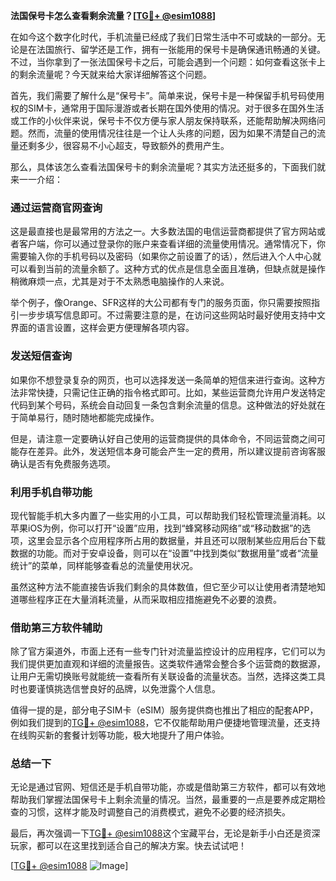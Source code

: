 **法国保号卡怎么查看剩余流量？[[TG💪+ @esim1088](https://t.me/s/esim1088)]**

在如今这个数字化时代，手机流量已经成了我们日常生活中不可或缺的一部分。无论是在法国旅行、留学还是工作，拥有一张能用的保号卡是确保通讯畅通的关键。不过，当你拿到了一张法国保号卡之后，可能会遇到一个问题：如何查看这张卡上的剩余流量呢？今天就来给大家详细解答这个问题。

首先，我们需要了解什么是“保号卡”。简单来说，保号卡是一种保留手机号码使用权的SIM卡，通常用于国际漫游或者长期在国外使用的情况。对于很多在国外生活或工作的小伙伴来说，保号卡不仅方便与家人朋友保持联系，还能帮助解决网络问题。然而，流量的使用情况往往是一个让人头疼的问题，因为如果不清楚自己的流量还剩多少，很容易不小心超支，导致额外的费用产生。

那么，具体该怎么查看法国保号卡的剩余流量呢？其实方法还挺多的，下面我们就来一一介绍：

### **通过运营商官网查询**
这是最直接也是最常用的方法之一。大多数法国的电信运营商都提供了官方网站或者客户端，你可以通过登录你的账户来查看详细的流量使用情况。通常情况下，你需要输入你的手机号码以及密码（如果你之前设置了的话），然后进入个人中心就可以看到当前的流量余额了。这种方式的优点是信息全面且准确，但缺点就是操作稍微麻烦一点，尤其是对于不太熟悉电脑操作的人来说。

举个例子，像Orange、SFR这样的大公司都有专门的服务页面，你只需要按照指引一步步填写信息即可。不过需要注意的是，在访问这些网站时最好使用支持中文界面的语言设置，这样会更方便理解各项内容。

### **发送短信查询**
如果你不想登录复杂的网页，也可以选择发送一条简单的短信来进行查询。这种方法非常快捷，只需记住正确的指令格式即可。比如，某些运营商允许用户发送特定代码到某个号码，系统会自动回复一条包含剩余流量的信息。这种做法的好处就在于简单易行，随时随地都能完成操作。

但是，请注意一定要确认好自己使用的运营商提供的具体命令，不同运营商之间可能存在差异。此外，发送短信本身可能会产生一定的费用，所以建议提前咨询客服确认是否有免费服务选项。

### **利用手机自带功能**
现代智能手机大多内置了一些实用的小工具，可以帮助我们轻松管理流量消耗。以苹果iOS为例，你可以打开“设置”应用，找到“蜂窝移动网络”或“移动数据”的选项，这里会显示各个应用程序所占用的数据量，并且还可以限制某些应用后台下载数据的功能。而对于安卓设备，则可以在“设置”中找到类似“数据用量”或者“流量统计”的菜单，同样能够查看总的流量使用状况。

虽然这种方法不能直接告诉我们剩余的具体数值，但它至少可以让使用者清楚地知道哪些程序正在大量消耗流量，从而采取相应措施避免不必要的浪费。

### **借助第三方软件辅助**
除了官方渠道外，市面上还有一些专门针对流量监控设计的应用程序，它们可以为我们提供更加直观和详细的流量报告。这类软件通常会整合多个运营商的数据源，让用户无需切换账号就能统一查看所有关联设备的流量状态。当然，选择这类工具时也要谨慎挑选信誉良好的品牌，以免泄露个人信息。

值得一提的是，部分电子SIM卡（eSIM）服务提供商也推出了相应的配套APP，例如我们提到的[TG💪+ @esim1088](https://t.me/s/esim1088)，它不仅能帮助用户便捷地管理流量，还支持在线购买新的套餐计划等功能，极大地提升了用户体验。

### **总结一下**
无论是通过官网、短信还是手机自带功能，亦或是借助第三方软件，都可以有效地帮助我们掌握法国保号卡上剩余流量的情况。当然，最重要的一点是要养成定期检查的习惯，这样才能及时调整自己的消费模式，避免不必要的经济损失。

最后，再次强调一下[TG💪+ @esim1088](https://t.me/s/esim1088)这个宝藏平台，无论是新手小白还是资深玩家，都可以在这里找到适合自己的解决方案。快去试试吧！

[[TG💪+ @esim1088](https://t.me/s/esim1088) ![Image](https://i.postimg.cc/4NQfJmqS/Snipaste-2025-05-13-00-14-12.png)]